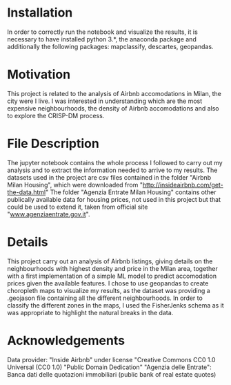 # Installation

In order to correctly run the notebook and visualize the results, it is necessary to have installed python 3.*, 
the anaconda package and additionally the following packages: mapclassify, descartes, geopandas.

# Motivation

This project is related to the analysis of Airbnb accomodations in Milan, the city were I live. I was interested in
understanding which are the most expensive neighbourhoods, the density of Airbnb accomodations and also to explore
the CRISP-DM process.

# File Description

The jupyter notebook contains the whole process I followed to carry out my analysis and to extract the information needed to arrive to my results. 
The datasets used in the project are csv files contained in the folder "Airbnb Milan Housing", which were downloaded from "http://insideairbnb.com/get-the-data.html"
The folder "Agenzia Entrate Milan Housing" contains other publically available data for housing prices, not used in this project but that could be used to extend it,
taken from official site "www.agenziaentrate.gov.it".

# Details

This project carry out an analysis of Airbnb listings, giving details on the neighbourhoods with highest density and price in the Milan area, together with a first implementation 
of a simple ML model to predict accomodation prices given the available features.
I chose to use geopandas to create choropleth maps to visualize my results, as the dataset was providing a .geojason file containing all the different neighbourhoods.
In order to classify the different zones in the maps, I used the FisherJenks schema as it was appropriate to highlight the natural breaks in the data.

# Acknowledgements

Data provider: 
	"Inside Airbnb" under license "Creative Commons CC0 1.0 Universal (CC0 1.0) "Public Domain Dedication"
	"Agenzia delle Entrate": Banca dati delle quotazioni immobiliari (public bank of real estate quotes)